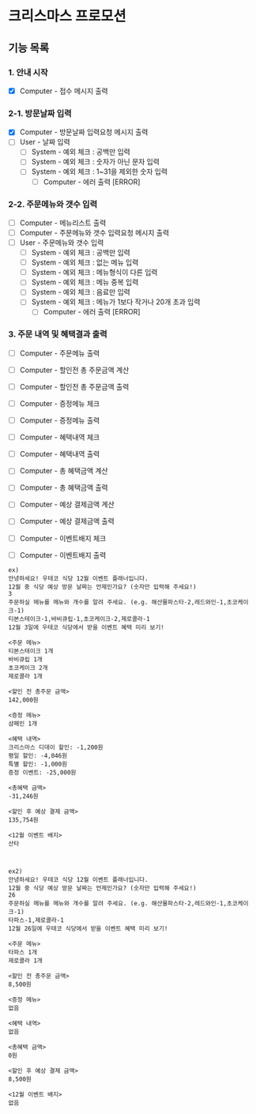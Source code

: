 # 크리스마스 프로모션
## 기능 목록

### 1. 안내 시작
- [x] Computer - 접수 메시지 출력

### 2-1. 방문날짜 입력
- [x] Computer - 방문날짜 입력요청 메시지 출력
- [ ] User - 날짜 입력
    - [ ] System - 예외 체크 : 공백만 입력
    - [ ] System - 예외 체크 : 숫자가 아닌 문자 입력
    - [ ] System - 예외 체크 : 1~31을 제외한 숫자 입력
        - [ ] Computer - 에러 출력 [ERROR]

### 2-2. 주문메뉴와 갯수 입력
- [ ] Computer - 메뉴리스트 출력
- [ ] Computer - 주문메뉴와 갯수 입력요청 메시지 출력
- [ ] User - 주문메뉴와 갯수 입력
    - [ ] System - 예외 체크 : 공백만 입력
    - [ ] System - 예외 체크 : 없는 메뉴 입력
    - [ ] System - 예외 체크 : 메뉴형식이 다른 입력
    - [ ] System - 예외 체크 : 메뉴 중복 입력
    - [ ] System - 예외 체크 : 음료만 입력
    - [ ] System - 예외 체크 : 메뉴가 1보다 작거나 20개 초과 입력
        - [ ] Computer - 에러 출력 [ERROR]

### 3. 주문 내역 및 혜택결과 출력
- [ ] Computer - 주문메뉴 출력
- [ ] Computer - 할인전 총 주문금액 계산
- [ ] Computer - 할인전 총 주문금액 출력
- [ ] Computer - 증정메뉴 체크
- [ ] Computer - 증정메뉴 출력
- [ ] Computer - 혜택내역 체크
- [ ] Computer - 혜택내역 출력
- [ ] Computer - 총 혜택금액 계산
- [ ] Computer - 총 혜택금액 출력
- [ ] Computer - 예상 결제금액 계산
- [ ] Computer - 예상 결제금액 출력
- [ ] Computer - 이벤트배지 체크
- [ ] Computer - 이벤트배지 출력


```
ex)
안녕하세요! 우테코 식당 12월 이벤트 플래너입니다.
12월 중 식당 예상 방문 날짜는 언제인가요? (숫자만 입력해 주세요!)
3
주문하실 메뉴를 메뉴와 개수를 알려 주세요. (e.g. 해산물파스타-2,레드와인-1,초코케이크-1)
티본스테이크-1,바비큐립-1,초코케이크-2,제로콜라-1
12월 3일에 우테코 식당에서 받을 이벤트 혜택 미리 보기!
 
<주문 메뉴>
티본스테이크 1개
바비큐립 1개
초코케이크 2개
제로콜라 1개
 
<할인 전 총주문 금액>
142,000원
 
<증정 메뉴>
샴페인 1개
 
<혜택 내역>
크리스마스 디데이 할인: -1,200원
평일 할인: -4,046원
특별 할인: -1,000원
증정 이벤트: -25,000원
 
<총혜택 금액>
-31,246원
 
<할인 후 예상 결제 금액>
135,754원
 
<12월 이벤트 배지>
산타



ex2)
안녕하세요! 우테코 식당 12월 이벤트 플래너입니다.
12월 중 식당 예상 방문 날짜는 언제인가요? (숫자만 입력해 주세요!)
26 
주문하실 메뉴를 메뉴와 개수를 알려 주세요. (e.g. 해산물파스타-2,레드와인-1,초코케이크-1)
타파스-1,제로콜라-1
12월 26일에 우테코 식당에서 받을 이벤트 혜택 미리 보기!
 
<주문 메뉴>
타파스 1개
제로콜라 1개

<할인 전 총주문 금액>
8,500원
 
<증정 메뉴>
없음
 
<혜택 내역>
없음
 
<총혜택 금액>
0원
 
<할인 후 예상 결제 금액>
8,500원
 
<12월 이벤트 배지>
없음
```